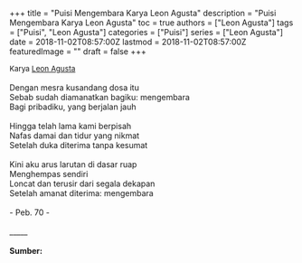 +++
title = "Puisi Mengembara Karya Leon Agusta"
description = "Puisi Mengembara Karya Leon Agusta"
toc = true
authors = ["Leon Agusta"]
tags = ["Puisi", "Leon Agusta"]
categories = ["Puisi"]
series = ["Leon Agusta"]
date = 2018-11-02T08:57:00Z
lastmod = 2018-11-02T08:57:00Z
featuredImage = ""
draft = false
+++

<div style="text-align: justify;">
<div style="font-size: small;">Karya <a href="/authors/leon-agusta/" target="_blank">Leon Agusta</a></div><br />
Dengan mesra kusandang dosa itu<br />Sebab sudah diamanatkan bagiku: mengembara<br />Bagi pribadiku, yang berjalan jauh<br /><br />Hingga telah lama kami berpisah<br />Nafas damai dan tidur yang nikmat<br />Setelah duka diterima tanpa kesumat<br /><br />Kini aku arus larutan di dasar ruap<br />Menghempas sendiri<br />Loncat dan terusir dari segala dekapan<br />Setelah amanat diterima: mengembara<br /><br />- Peb. 70 -<br /><br />
_____<br /><br />
<b>Sumber:</b< Horison, Th. 5, No. 12, Desember 1970.</div>
